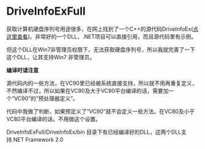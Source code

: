 DriveInfoExFull
===============

获取计算机硬盘序列号用途很多，在网上找到了一个C++的源代码DriveInfoEx([点这里查看](http://www.codeproject.com/Articles/16941/Get-Physical-HDD-Serial-Number-without-WMI))。非常好的一个DLL，.NET项目可以直接引用，而且源代码里有示例。

但这个DLL在Win7非管理员权限下，无法获取硬盘序列号，所以我就完善了一下这个DLL，让其支持Win7 非管理员。

**编译时请注意**

源代码内的一些方法，在VC90里已经被系统直接支持，所以就不用再重复定义，不然编译不过，所以如果在VC90及大于VC90平台编译的话，需要加一个“VC90”的“预处理器定义”。

代码中我做了判断，如果预定义了“VC90”就不会定义一些方法。在VC80及小于VC80平台编译的话，不用做这个设置。

DriveInfoExFull/DriveInfoEx/bin 目录下有已经编译好的DLL，这两个DLL支持.NET Framework 2.0
